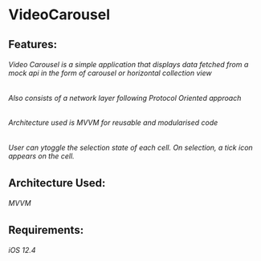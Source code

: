 # VideoCarousel

## Features:
###### Video Carousel is a simple application that displays data fetched from a mock api in the form of carousel or horizontal collection view
###### Also consists of a network layer following Protocol Oriented approach
###### Architecture used is MVVM for reusable and modularised code
###### User can ytoggle the selection state of each cell. On selection, a tick icon appears on the cell.

## Architecture Used:
###### MVVM

## Requirements:
###### iOS 12.4

